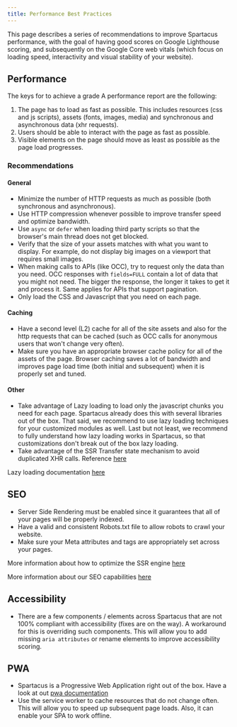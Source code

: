 ```yaml
---
title: Performance Best Practices
---
```


This page describes a series of recommendations to improve Spartacus performance, with the goal of having good scores on Google Lighthouse scoring, and subsequently on the Google Core web vitals (which focus on loading speed, interactivity and visual stability of your website).

## Performance

The keys for to achieve a grade A performance report are the following:

1. The page has to load as fast as possible. This includes resources (css and js scripts), assets (fonts, images, media) and synchronous and asynchronous data (xhr requests).
1. Users should be able to interact with the page as fast as possible.
1. Visible elements on the page should move as least as possible as the page load progresses.

### Recommendations

#### General

- Minimize the number of HTTP requests as much as possible (both synchronous and asynchronous).
- Use HTTP compression whenever possible to improve transfer speed and optimize bandwidth.
- Use `async` or `defer` when loading third party scripts so that the browser's main thread does not get blocked.
- Verify that the size of your assets matches with what you want to display. For example, do not display big images on a viewport that requires small images.
- When making calls to APIs (like OCC), try to request only the data than you need. OCC responses with `fields=FULL` contain a lot of data that you might not need. The bigger the response, the longer it takes to get it and process it. Same applies for APIs that support pagination.
- Only load the CSS and Javascript that you need on each page.

#### Caching

- Have a second level (L2) cache for all of the site assets and also for the http requests that can be cached (such as OCC calls for anonymous users that won't change very often).
- Make sure you have an appropriate browser cache policy for all of the assets of the page. Browser caching saves a lot of bandwidth and improves page load time (both initial and subsequent) when it is properly set and tuned.

#### Other

- Take advantage of Lazy loading to load only the javascript chunks you need for each page. Spartacus already does this with several libraries out of the box. That said, we recommend to use lazy loading techniques for your customized modules as well. Last but not least, we recommend to fully understand how lazy loading works in Spartacus, so that customizations don't break out of the box lazy loading.
- Take advantage of the SSR Transfer state mechanism to avoid duplicated XHR calls. Reference [here](https://sap.github.io/spartacus-docs/configurable-state-persistence-and-rehydration/#ssr-transfer-state)

Lazy loading documentation [here](https://sap.github.io/spartacus-docs/lazy-loading-guide)

## SEO

- Server Side Rendering must be enabled since it guarantees that all of your pages will be properly indexed.
- Have a valid and consistent Robots.txt file to allow robots to crawl your website.
- Make sure your Meta attributes and tags are appropriately set across your pages.

More information about how to optimize the SSR engine [here](https://sap.github.io/spartacus-docs/server-side-rendering-optimization)

More information about our SEO capabilities [here](https://sap.github.io/spartacus-docs/seo-capabilities)

## Accessibility

- There are a few components / elements across Spartacus that are not 100% compliant with accessibility (fixes are on the way). A workaround for this is overriding such components. This will allow you to add missing `aria attributes` or rename elements to improve accessibility scoring.

## PWA

- Spartacus is a Progressive Web Application right out of the box. Have a look at out [pwa documentation](https://sap.github.io/spartacus-docs/pwa-home)
- Use the service worker to cache resources that do not change often. This will allow you to speed up subsequent page loads. Also, it can enable your SPA to work offline.
